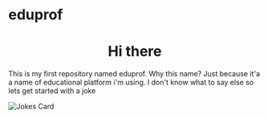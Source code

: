 # eduprof
<h1 align="center">Hi there</h1>
<p>This is my first repository named eduprof. Why this name? Just because it'a a name of educational platform i'm using. I don't know what to say else so lets get started with a joke</p>
<img src="https://readme-jokes.vercel.app/api" alt="Jokes Card" />
